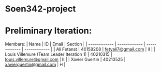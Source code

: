 # Soen342-project

# Preliminary Iteration:

Members:
| Name  | ID | Email | Section |
| ------------- | ------------- | ------------- | ------------- |
| Ali Fetanat  | 40158208  | fetyali7@gmail.com  | II |
| Louis Villemure (Team Leader Iteration 1) | 40210315  | louis.villemure@gmail.com  | II |
| Xavier Guertin  | 40213525  | xavierguertin@gmail.com  | H |
